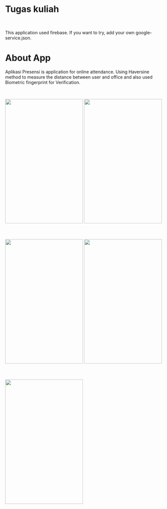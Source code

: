 # Tugas kuliah

<br>

This application used firebase. If you want to try, add your own google-service.json.

# About App

Aplikasi Presensi is application for online attendance. Using Haversine method to measure the distance between
user and office and also used Biometric fingerprint for Verification.

<br>
<p> 
<img height="400" width="250" src="https://user-images.githubusercontent.com/59663235/195635322-6b00361e-87f2-48a0-b53b-3a5cbf54d1a7.png">
<img height="400" width="250"  src="https://user-images.githubusercontent.com/59663235/195637912-eea8e7f5-b4e3-409b-bcaf-00afdfc4e705.png">

<br><br>
<img height="400" width="250"  src="https://user-images.githubusercontent.com/59663235/195635398-dc1a75b0-2c27-4c90-bb1d-e816fa0268a6.png">
<img height="400" width="250" src="https://user-images.githubusercontent.com/59663235/195636165-b44dd971-1606-4a68-8dd9-37dbd6ea5194.png">

<br><br>
<img height="400" width="250" src="https://user-images.githubusercontent.com/59663235/195636281-aabbde1c-ced1-4feb-be99-82c53979fad4.png">
</p>
